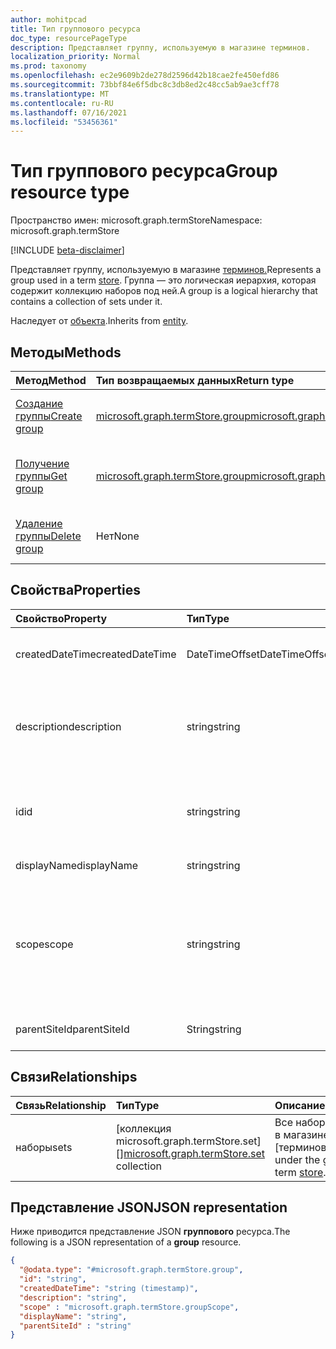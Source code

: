 ```yaml
---
author: mohitpcad
title: Тип группового ресурса
doc_type: resourcePageType
description: Представляет группу, используемую в магазине терминов.
localization_priority: Normal
ms.prod: taxonomy
ms.openlocfilehash: ec2e9609b2de278d2596d42b18cae2fe450efd86
ms.sourcegitcommit: 73bbf84e6f5dbc8c3db8ed2c48cc5ab9ae3cff78
ms.translationtype: MT
ms.contentlocale: ru-RU
ms.lasthandoff: 07/16/2021
ms.locfileid: "53456361"
---
```

# <a name="group-resource-type"></a><span data-ttu-id="11c0f-103">Тип группового ресурса</span><span class="sxs-lookup"><span data-stu-id="11c0f-103">Group resource type</span></span>

<span data-ttu-id="11c0f-104">Пространство имен: microsoft.graph.termStore</span><span class="sxs-lookup"><span data-stu-id="11c0f-104">Namespace: microsoft.graph.termStore</span></span>

[!INCLUDE [beta-disclaimer](../../includes/beta-disclaimer.md)]


<span data-ttu-id="11c0f-105">Представляет группу, используемую в магазине [терминов.](../resources/termstore-store.md)</span><span class="sxs-lookup"><span data-stu-id="11c0f-105">Represents a group used in a term [store](../resources/termstore-store.md).</span></span> <span data-ttu-id="11c0f-106">Группа — это логическая иерархия, которая содержит коллекцию наборов под ней.</span><span class="sxs-lookup"><span data-stu-id="11c0f-106">A group is a logical hierarchy that contains a collection of sets under it.</span></span> 

<span data-ttu-id="11c0f-107">Наследует от [объекта](../resources/entity.md).</span><span class="sxs-lookup"><span data-stu-id="11c0f-107">Inherits from [entity](../resources/entity.md).</span></span>


## <a name="methods"></a><span data-ttu-id="11c0f-108">Методы</span><span class="sxs-lookup"><span data-stu-id="11c0f-108">Methods</span></span>

| <span data-ttu-id="11c0f-109">Метод</span><span class="sxs-lookup"><span data-stu-id="11c0f-109">Method</span></span>                                                   | <span data-ttu-id="11c0f-110">Тип возвращаемых данных</span><span class="sxs-lookup"><span data-stu-id="11c0f-110">Return type</span></span>       |    <span data-ttu-id="11c0f-111">Описание</span><span class="sxs-lookup"><span data-stu-id="11c0f-111">Description</span></span>
|:---------------------------------------------------------|:------------------|:---------------------
| [<span data-ttu-id="11c0f-112">Создание группы</span><span class="sxs-lookup"><span data-stu-id="11c0f-112">Create group</span></span>](../api/termstore-group-post.md)                     | <span data-ttu-id="11c0f-113">[microsoft.graph.termStore.group]</span><span class="sxs-lookup"><span data-stu-id="11c0f-113">[microsoft.graph.termStore.group]</span></span> | <span data-ttu-id="11c0f-114">Создание группы в магазине [терминов.]</span><span class="sxs-lookup"><span data-stu-id="11c0f-114">Create a group in a term [store].</span></span>
| [<span data-ttu-id="11c0f-115">Получение группы</span><span class="sxs-lookup"><span data-stu-id="11c0f-115">Get group</span></span>](../api/termstore-group-get.md)                           | <span data-ttu-id="11c0f-116">[microsoft.graph.termStore.group]</span><span class="sxs-lookup"><span data-stu-id="11c0f-116">[microsoft.graph.termStore.group]</span></span> | <span data-ttu-id="11c0f-117">Извлечение данных группы в магазине [терминов.]</span><span class="sxs-lookup"><span data-stu-id="11c0f-117">Retrieve the data of a group in a term [store].</span></span>
| [<span data-ttu-id="11c0f-118">Удаление группы</span><span class="sxs-lookup"><span data-stu-id="11c0f-118">Delete group</span></span>](../api/termstore-group-delete.md)                     | <span data-ttu-id="11c0f-119">Нет</span><span class="sxs-lookup"><span data-stu-id="11c0f-119">None</span></span> |  <span data-ttu-id="11c0f-120">Удаление группы в магазине [терминов].</span><span class="sxs-lookup"><span data-stu-id="11c0f-120">Delete a group in a term [store].</span></span>

## <a name="properties"></a><span data-ttu-id="11c0f-121">Свойства</span><span class="sxs-lookup"><span data-stu-id="11c0f-121">Properties</span></span>

| <span data-ttu-id="11c0f-122">Свойство</span><span class="sxs-lookup"><span data-stu-id="11c0f-122">Property</span></span>             | <span data-ttu-id="11c0f-123">Тип</span><span class="sxs-lookup"><span data-stu-id="11c0f-123">Type</span></span>               | <span data-ttu-id="11c0f-124">Описание</span><span class="sxs-lookup"><span data-stu-id="11c0f-124">Description</span></span>
|:---------------------|:-------------------|:------------------------------------
| <span data-ttu-id="11c0f-125">createdDateTime</span><span class="sxs-lookup"><span data-stu-id="11c0f-125">createdDateTime</span></span>      | <span data-ttu-id="11c0f-126">DateTimeOffset</span><span class="sxs-lookup"><span data-stu-id="11c0f-126">DateTimeOffset</span></span>     | <span data-ttu-id="11c0f-127">Дата и время создания группы.</span><span class="sxs-lookup"><span data-stu-id="11c0f-127">Date and time of group creation.</span></span> <span data-ttu-id="11c0f-128">Только для чтения.</span><span class="sxs-lookup"><span data-stu-id="11c0f-128">Read-only.</span></span>
| <span data-ttu-id="11c0f-129">description</span><span class="sxs-lookup"><span data-stu-id="11c0f-129">description</span></span>          | <span data-ttu-id="11c0f-130">string</span><span class="sxs-lookup"><span data-stu-id="11c0f-130">string</span></span>             | <span data-ttu-id="11c0f-131">Описание с подробными сведениями об использовании термина.</span><span class="sxs-lookup"><span data-stu-id="11c0f-131">Description giving details on the term usage.</span></span>
| <span data-ttu-id="11c0f-132">id</span><span class="sxs-lookup"><span data-stu-id="11c0f-132">id</span></span>                   | <span data-ttu-id="11c0f-133">string</span><span class="sxs-lookup"><span data-stu-id="11c0f-133">string</span></span>             | <span data-ttu-id="11c0f-134">Уникальный идентификатор группы.</span><span class="sxs-lookup"><span data-stu-id="11c0f-134">Unique identifier of group.</span></span> <span data-ttu-id="11c0f-135">Только для чтения.</span><span class="sxs-lookup"><span data-stu-id="11c0f-135">Read-Only.</span></span>
| <span data-ttu-id="11c0f-136">displayName</span><span class="sxs-lookup"><span data-stu-id="11c0f-136">displayName</span></span>          | <span data-ttu-id="11c0f-137">string</span><span class="sxs-lookup"><span data-stu-id="11c0f-137">string</span></span>             | <span data-ttu-id="11c0f-138">Имя группы.</span><span class="sxs-lookup"><span data-stu-id="11c0f-138">Name of group.</span></span>
| <span data-ttu-id="11c0f-139">scope</span><span class="sxs-lookup"><span data-stu-id="11c0f-139">scope</span></span>                | <span data-ttu-id="11c0f-140">string</span><span class="sxs-lookup"><span data-stu-id="11c0f-140">string</span></span>              | <span data-ttu-id="11c0f-141">Возвращает тип группы.</span><span class="sxs-lookup"><span data-stu-id="11c0f-141">Returns type of group.</span></span> <span data-ttu-id="11c0f-142">Возможные значения : "глобальный", "системный" и "siteCollection".</span><span class="sxs-lookup"><span data-stu-id="11c0f-142">Possible values are 'global', 'system' and 'siteCollection'.</span></span>
| <span data-ttu-id="11c0f-143">parentSiteId</span><span class="sxs-lookup"><span data-stu-id="11c0f-143">parentSiteId</span></span>         | <span data-ttu-id="11c0f-144">String</span><span class="sxs-lookup"><span data-stu-id="11c0f-144">string</span></span>             | <span data-ttu-id="11c0f-145">Id родительского сайта этой группы.</span><span class="sxs-lookup"><span data-stu-id="11c0f-145">Id of the parent site of this group.</span></span>

## <a name="relationships"></a><span data-ttu-id="11c0f-146">Связи</span><span class="sxs-lookup"><span data-stu-id="11c0f-146">Relationships</span></span>
| <span data-ttu-id="11c0f-147">Связь</span><span class="sxs-lookup"><span data-stu-id="11c0f-147">Relationship</span></span>       | <span data-ttu-id="11c0f-148">Тип</span><span class="sxs-lookup"><span data-stu-id="11c0f-148">Type</span></span>                        | <span data-ttu-id="11c0f-149">Описание</span><span class="sxs-lookup"><span data-stu-id="11c0f-149">Description</span></span>
|:-------------------|:----------------------------|:--------------------------
| <span data-ttu-id="11c0f-150">наборы</span><span class="sxs-lookup"><span data-stu-id="11c0f-150">sets</span></span>           | <span data-ttu-id="11c0f-151">[коллекция microsoft.graph.termStore.set][]</span><span class="sxs-lookup"><span data-stu-id="11c0f-151">[microsoft.graph.termStore.set][] collection</span></span> | <span data-ttu-id="11c0f-152">Все наборы в группе в магазине [терминов].</span><span class="sxs-lookup"><span data-stu-id="11c0f-152">All sets under the group in a term [store].</span></span>

## <a name="json-representation"></a><span data-ttu-id="11c0f-153">Представление JSON</span><span class="sxs-lookup"><span data-stu-id="11c0f-153">JSON representation</span></span>

<span data-ttu-id="11c0f-154">Ниже приводится представление JSON **группового** ресурса.</span><span class="sxs-lookup"><span data-stu-id="11c0f-154">The following is a JSON representation of a **group** resource.</span></span>
<!-- {
  "blockType": "resource",
  "keyProperty": "id",
  "@odata.type": "microsoft.graph.termStore.group",
  "baseType": "microsoft.graph.entity",
  "openType": false
}
-->
```json
{
  "@odata.type": "#microsoft.graph.termStore.group",
  "id": "string",
  "createdDateTime": "string (timestamp)",
  "description": "string",
  "scope" : "microsoft.graph.termStore.groupScope",
  "displayName": "string",
  "parentSiteId" : "string"
}
```



[identitySet]: identitySet.md
[microsoft.graph.termStore.set]: termstore-set.md
[microsoft.graph.termStore.group]: termstore-group.md
[microsoft.graph.termStore.store]: termstore-store.md
[магазин]: ../resources/termstore-store.md
[store]: ../resources/termstore-store.md
[group]: ../resources/termstore-group.md
[set]: ../resources/termstore-set.md
<!--
{
  "type": "#page.annotation",
  "description": "TermGroup is the entity used for managing permissions for the termSets in termStore",
  "keywords": "termGroup,facet,resource",
  "section": "documentation",
  "tocPath": "TermGroup",
  "tocBookmarks": {
    "Resources/termStore.group&quot;: &quot;#"
  },
  "suppressions": []
}
-->


